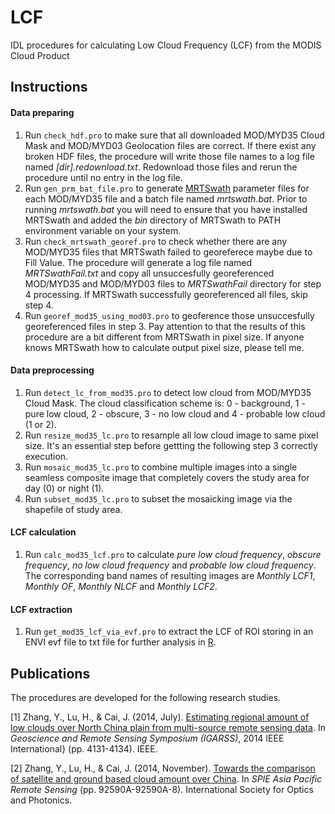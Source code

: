 LCF
===

IDL procedures for calculating Low Cloud Frequency (LCF) from the MODIS Cloud Product

## Instructions
#### Data preparing
1. Run `check_hdf.pro` to make sure that all downloaded MOD/MYD35 Cloud Mask and MOD/MYD03 Geolocation files are correct. If there exist any broken HDF files, the procedure will write those file names to a log file named *[dir].redownload.txt*. Redownload those files and rerun the procedure until no entry in the log file.
2. Run `gen_prm_bat_file.pro` to generate [MRTSwath](https://lpdaac.usgs.gov/tools/modis_reprojection_tool_swath) parameter files for each MOD/MYD35 file and a batch file named *mrtswath.bat*. Prior to running *mrtswath.bat* you will need to ensure that you have installed MRTSwath and added the *bin* directory of MRTSwath to PATH environment variable on your system.
3. Run `check_mrtswath_georef.pro` to check whether there are any MOD/MYD35 files that MRTSwath failed to georeferece maybe due to Fill Value. The procedure will generate a log file named *MRTSwathFail.txt* and copy all unsuccesfully georeferenced MOD/MYD35 and MOD/MYD03 files to *MRTSwathFail* directory for step 4 processing. If MRTSwath successfully georeferenced all files, skip step 4.
4. Run `georef_mod35_using_mod03.pro` to geoference those unsuccesfully georeferenced files in step 3. Pay attention to that the results of this procedure are a bit different from MRTSwath in pixel size. If anyone knows MRTSwath how to calculate output pixel size, please tell me.

#### Data preprocessing
1. Run `detect_lc_from_mod35.pro` to detect low cloud from MOD/MYD35 Cloud Mask. The cloud classification scheme is: 0 - background, 1 - pure low cloud, 2 - obscure, 3 - no low cloud and 4 - probable low cloud (1 or 2).
2. Run `resize_mod35_lc.pro` to resample all low cloud image to same pixel size. It's an essential step before gettting the following step 3 correctly execution.
3. Run `mosaic_mod35_lc.pro` to combine multiple images into a single seamless composite image that completely covers the study area for day (0) or night (1).
4. Run `subset_mod35_lc.pro` to subset the mosaicking image via the shapefile of study area.

#### LCF calculation
1. Run `calc_mod35_lcf.pro` to calculate *pure low cloud frequency*, *obscure frequency*, *no low cloud frequency* and *probable low cloud frequency*. The corresponding band names of resulting images are *Monthly LCF1*, *Monthly OF*, *Monthly NLCF* and *Monthly LCF2*.

#### LCF extraction
1. Run `get_mod35_lcf_via_evf.pro` to extract the LCF of ROI storing in an ENVI evf file to txt file for further analysis in [R](http://www.r-project.org/).

## Publications

The procedures are developed for the following research studies.

[1] Zhang, Y., Lu, H., & Cai, J. (2014, July). [Estimating regional amount of low clouds over North China plain from multi-source remote sensing data](http://ieeexplore.ieee.org/xpls/abs_all.jsp?arnumber=6947396&tag=1). In *Geoscience and Remote Sensing Symposium (IGARSS)*, 2014 IEEE International} (pp. 4131-4134). IEEE.

[2] Zhang, Y., Lu, H., & Cai, J. (2014, November). [Towards the comparison of satellite and ground based cloud amount over China](http://proceedings.spiedigitallibrary.org/proceeding.aspx?articleid=1935141). In *SPIE Asia Pacific Remote Sensing* (pp. 92590A-92590A-8). International Society for Optics and Photonics.
